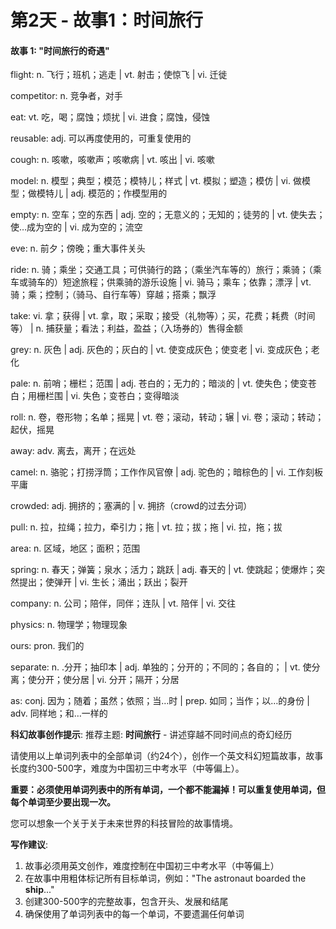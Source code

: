 # 第2天 - 故事1：时间旅行

#### 故事 1: "时间旅行的奇遇"

flight: n. 飞行；班机；逃走 | vt. 射击；使惊飞 | vi. 迁徙

competitor: n. 竞争者，对手

eat: vt. 吃，喝；腐蚀；烦扰 | vi. 进食；腐蚀，侵蚀

reusable: adj. 可以再度使用的，可重复使用的

cough: n. 咳嗽，咳嗽声；咳嗽病 | vt. 咳出 | vi. 咳嗽

model: n. 模型；典型；模范；模特儿；样式 | vt. 模拟；塑造；模仿 | vi. 做模型；做模特儿 | adj. 模范的；作模型用的

empty: n. 空车；空的东西 | adj. 空的；无意义的；无知的；徒劳的 | vt. 使失去；使…成为空的 | vi. 成为空的；流空

eve: n. 前夕；傍晚；重大事件关头

ride: n. 骑；乘坐；交通工具；可供骑行的路；（乘坐汽车等的）旅行；乘骑；（乘车或骑车的）短途旅程；供乘骑的游乐设施 | vi. 骑马；乘车；依靠；漂浮 | vt. 骑；乘；控制；（骑马、自行车等）穿越；搭乘；飘浮

take: vi. 拿；获得 | vt. 拿，取；采取；接受（礼物等）；买，花费；耗费（时间等） | n. 捕获量；看法；利益，盈益；（入场券的）售得金额

grey: n. 灰色 | adj. 灰色的；灰白的 | vt. 使变成灰色；使变老 | vi. 变成灰色；老化

pale: n. 前哨；栅栏；范围 | adj. 苍白的；无力的；暗淡的 | vt. 使失色；使变苍白；用栅栏围 | vi. 失色；变苍白；变得暗淡

roll: n. 卷，卷形物；名单；摇晃 | vt. 卷；滚动，转动；辗 | vi. 卷；滚动；转动；起伏，摇晃

away: adv. 离去，离开；在远处

camel: n.  骆驼；打捞浮筒；工作作风官僚 | adj. 驼色的；暗棕色的 | vi. 工作刻板平庸

crowded: adj. 拥挤的；塞满的 | v. 拥挤（crowd的过去分词）

pull: n. 拉，拉绳；拉力，牵引力；拖 | vt. 拉；拔；拖 | vi. 拉，拖；拔

area: n. 区域，地区；面积；范围

spring: n. 春天；弹簧；泉水；活力；跳跃 | adj. 春天的 | vt. 使跳起；使爆炸；突然提出；使弹开 | vi. 生长；涌出；跃出；裂开

company: n. 公司；陪伴，同伴；连队 | vt. 陪伴 | vi. 交往

physics: n. 物理学；物理现象

ours: pron. 我们的

separate: n. .分开；抽印本 | adj. 单独的；分开的；不同的；各自的； | vt. 使分离；使分开；使分居 | vi. 分开；隔开；分居

as: conj. 因为；随着；虽然；依照；当…时 | prep. 如同；当作；以…的身份 | adv. 同样地；和…一样的

**科幻故事创作提示**:
推荐主题: **时间旅行** - 讲述穿越不同时间点的奇幻经历

请使用以上单词列表中的全部单词（约24个），创作一个英文科幻短篇故事，故事长度约300-500字，难度为中国初三中考水平（中等偏上）。

**重要：必须使用单词列表中的所有单词，一个都不能漏掉！可以重复使用单词，但每个单词至少要出现一次。**

您可以想象一个关于关于未来世界的科技冒险的故事情境。

**写作建议**: 
1. 故事必须用英文创作，难度控制在中国初三中考水平（中等偏上）
2. 在故事中用粗体标记所有目标单词，例如："The astronaut boarded the **ship**..."
3. 创建300-500字的完整故事，包含开头、发展和结尾
4. 确保使用了单词列表中的每一个单词，不要遗漏任何单词
